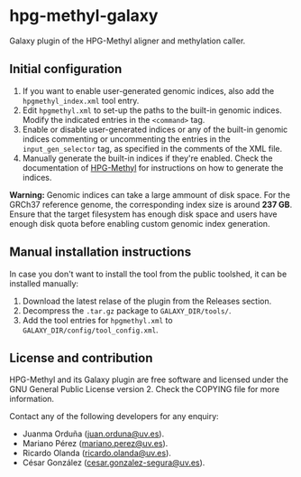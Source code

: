 # hpg-methyl-galaxy

Galaxy plugin of the HPG-Methyl aligner and methylation caller.

## Initial configuration

1. If you want to enable user-generated genomic indices, also add the `hpgmethyl_index.xml` tool entry.
2. Edit `hpgmethyl.xml` to set-up the paths to the built-in genomic indices. Modify the indicated
   entries in the `<command>` tag.
3. Enable or disable user-generated indices or any of the built-in genomic indices commenting or uncommenting
   the entries in the `input_gen_selector` tag, as specified in the comments of the XML file.
4. Manually generate the built-in indices if they're enabled. Check the documentation of 
   [HPG-Methyl](https://github.com/grev-uv/hpg-methyl) for instructions on how to generate the indices.

**Warning:** Genomic indices can take a large ammount of disk space. For the GRCh37 reference genome, the corresponding
index size is around **237 GB**. Ensure that the target filesystem has enough disk space and users have enough disk quota
before enabling custom genomic index generation.

## Manual installation instructions

In case you don't want to install the tool from the public toolshed, it can be installed manually:

1. Download the latest relase of the plugin from the Releases section.
2. Decompress the `.tar.gz` package to `GALAXY_DIR/tools/`.
3. Add the tool entries for `hpgmethyl.xml` to `GALAXY_DIR/config/tool_config.xml`.

## License and contribution

HPG-Methyl and its Galaxy plugin are free software and licensed under the GNU General Public License version 2. 
Check the COPYING file for more information.

Contact any of the following developers for any enquiry:

* Juanma Orduña ([juan.orduna@uv.es](mailto:juan.orduna@uv.es)).
* Mariano Pérez ([mariano.perez@uv.es](mailto:mariano.perez@uv.es)).
* Ricardo Olanda ([ricardo.olanda@uv.es](mailto:ricardo.olanda@uv.es)).
* César González ([cesar.gonzalez-segura@uv.es](mailto:cesar.gonzalez-segura@uv.es)).
